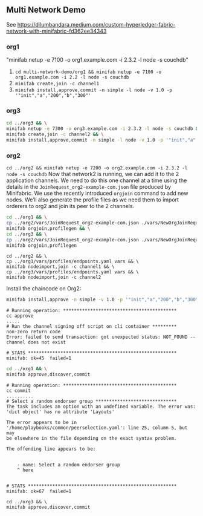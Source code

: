 ## Multi Network Demo
See https://dilumbandara.medium.com/custom-hyperledger-fabric-network-with-minifabric-fd362ee34343

### org1


"minifab netup -e 7100 -o org1.example.com -i 2.3.2 -l node -s couchdb"

1. `cd multi-network-demo/org1 && minifab netup -e 7100 -o org1.example.com -i 2.2 -l node -s couchdb`
2. `minifab create,join -c channel1`
3. `minifab install,approve,commit -n simple -l node -v 1.0 -p '"init","a","200","b","300"'`

### org3

```bash
cd ../org3 && \
minifab netup -e 7300 -o org3.example.com -i 2.3.2 -l node -s couchdb && \
minifab create,join -c channel2 && \
minifab install,approve,commit -n simple -l node -v 1.0 -p '"init","a","200","b","300"'
```

### org2
`cd ../org2 && minifab netup -e 7200 -o org2.example.com -i 2.3.2 -l node -s couchdb`
Now that network2 is running, we can add it to the 2 application channels. We need to do this one channel at a time using the details in the `JoinRequest_org2-example-com.json` file produced by Minifabric. We use the recently introduced `orgjoin` command to add new nodes. We’ll also generate the profile files as we need them to import orderers to org2 and join its peer to the 2 channels.

```bash
cd ../org1 && \
cp ../org2/vars/JoinRequest_org2-example-com.json ./vars/NewOrgJoinRequest.json && \
minifab orgjoin,profilegen && \
cd ../org3 && \
cp ../org2/vars/JoinRequest_org2-example-com.json ./vars/NewOrgJoinRequest.json && \
minifab orgjoin,profilegen
```

```
cd ../org2 && \
cp ../org1/vars/profiles/endpoints.yaml vars && \
minifab nodeimport,join -c channel1 && \
cp ../org3/vars/profiles/endpoints.yaml vars && \
minifab nodeimport,join -c channel2
```
Install the chaincode on Org2:
```bash
minifab install,approve -n simple -v 1.0 -p '"init","a","200","b","300"' -c channel1
```
    # Running operation: ******************************************
    cc approve
    .....
    # Run the channel signing off script on cli container *********
    non-zero return code
    Error: failed to send transaction: got unexpected status: NOT_FOUND -- channel does not exist

    # STATS *******************************************************
    minifab: ok=45  failed=1


```bash
cd ../org1 && \
minifab approve,discover,commit
```

    # Running operation: ******************************************
    cc commit
    ..........
    # Select a random endorser group ******************************
    The task includes an option with an undefined variable. The error was: 'dict object' has no attribute 'Layouts'
    
    The error appears to be in '/home/playbooks/common/peerselection.yaml': line 25, column 5, but may
    be elsewhere in the file depending on the exact syntax problem.
    
    The offending line appears to be:
    
    
        - name: Select a random endorser group
        ^ here
    

    # STATS *******************************************************
    minifab: ok=67  failed=1


```
cd ../org3 && \
minifab approve,discover,commit
```
